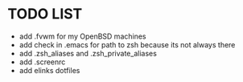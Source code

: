 TODO LIST
=========

- add .fvwm for my OpenBSD machines
- add check in .emacs for path to zsh because its not always there
- add .zsh_aliases and .zsh_private_aliases
- add .screenrc
- add elinks dotfiles

